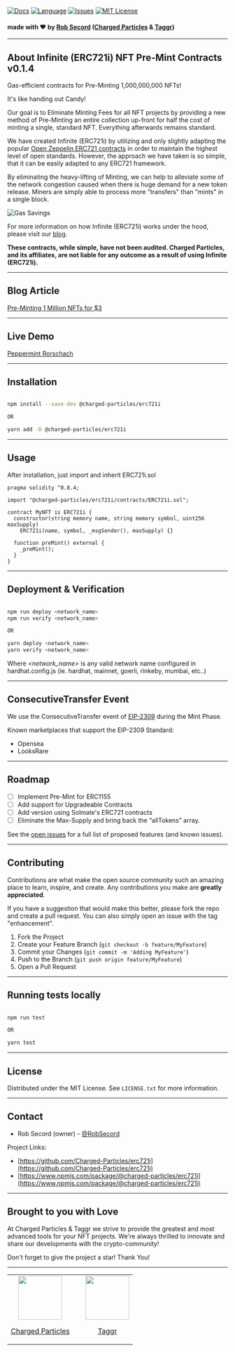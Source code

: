 [![Docs][docs-shield]][docs-url]
[![Language][lang-shield]][lang-url]
[![Issues][issues-shield]][issues-url]
[![MIT License][license-shield]][license-url]

#### made with ❤️ by [Rob Secord](https://twitter.com/robsecord) ([Charged Particles](https://charged.fi) & [Taggr](https://taggr.io))


---
## About Infinite (ERC721i) NFT Pre-Mint Contracts v0.1.4

Gas-efficient contracts for Pre-Minting 1,000,000,000 NFTs!

It's like handing out Candy!

Our goal is to Eliminate Minting Fees for all NFT projects by providing a new method of Pre-Minting an entire collection up-front for half the cost of minting a single, standard NFT.  Everything afterwards remains standard.

We have created Infinite (ERC721i) by utilizing and only slightly adapting the popular [Open Zeppelin ERC721 contracts](https://www.openzeppelin.com/contracts) in order to maintain the highest level of open standards. However, the approach we have taken is so simple, that it can be easily adapted to any ERC721 framework.

By eliminating the heavy-lifting of Minting, we can help to alleviate some of the network congestion caused when there is huge demand for a new token release. Miners are simply able to process more "transfers" than "mints" in a single block.

![Gas Savings](https://gateway.pinata.cloud/ipfs/QmVTkT2Efw6F5sEB9oQnNvWfiecRVmrs9pic7rTYscEzML?c=123)

For more information on how Infinite (ERC721i) works under the hood, please visit our [blog](https://medium.com/charged-particles/...).

**These contracts, while simple, have not been audited. Charged Particles, and its affiliates, are not liable for any outcome as a result of using Infinite (ERC721i).**


---
## Blog Article

[Pre-Minting 1 Million NFTs for $3](https://medium.com/charged-particles/...)


---
## Live Demo

[Peppermint Rorschach](https://taggr-nft.web.app/rorschach/)


---
## Installation

```sh

npm install --save-dev @charged-particles/erc721i

OR

yarn add -D @charged-particles/erc721i

```


---
## Usage

After installation, just import and inherit ERC721i.sol

```solidity
pragma solidity ^0.8.4;

import "@charged-particles/erc721i/contracts/ERC721i.sol";

contract MyNFT is ERC721i {
  constructor(string memory name, string memory symbol, uint256 maxSupply)
    ERC721i(name, symbol, _msgSender(), maxSupply) {}

  function preMint() external {
    _preMint();
  }
}

```


---
## Deployment & Verification

```sh

npm run deploy <network_name>
npm run verify <network_name>

OR

yarn deploy <network_name>
yarn verify <network_name>

```
Where _<network_name>_ is any valid network name configured in hardhat.config.js (ie. hardhat, mainnet, goerli, rinkeby, mumbai, etc..)


---
## ConsecutiveTransfer Event

We use the ConsecutiveTransfer event of [EIP-2309](https://eips.ethereum.org/EIPS/eip-2309) during the Mint Phase.

Known marketplaces that support the EIP-2309 Standard:
- Opensea
- LooksRare



---
## Roadmap

- [ ] Implement Pre-Mint for ERC1155
- [ ] Add support for Upgradeable Contracts
- [ ] Add version using Solmate's ERC721 contracts
- [ ] Eliminate the Max-Supply and bring back the “allTokens” array.

See the [open issues](https://github.com/Charged-Particles/erc721i/issues) for a full list of proposed features (and known issues).


---
## Contributing

Contributions are what make the open source community such an amazing place to learn, inspire, and create. Any contributions you make are **greatly appreciated**.

If you have a suggestion that would make this better, please fork the repo and create a pull request. You can also simply open an issue with the tag "enhancement".

1. Fork the Project
2. Create your Feature Branch (`git checkout -b feature/MyFeature`)
3. Commit your Changes (`git commit -m 'Adding MyFeature'`)
4. Push to the Branch (`git push origin feature/MyFeature`)
5. Open a Pull Request


---
## Running tests locally

```sh

npm run test

OR

yarn test

```


---
## License

Distributed under the MIT License. See `LICENSE.txt` for more information.


---
## Contact

- Rob Secord (owner) - [@RobSecord](https://twitter.com/robsecord)

Project Links:
- [https://github.com/Charged-Particles/erc721i](https://github.com/Charged-Particles/erc721i)
- [https://www.npmjs.com/package/@charged-particles/erc721i](https://www.npmjs.com/package/@charged-particles/erc721i)


---
## Brought to you with Love

At Charged Particles & Taggr we strive to provide the greatest and most advanced tools for your NFT projects.
We're always thrilled to innovate and share our developments with the crypto-community!

Don't forget to give the project a star! Thank You!

---

<table style="border:none">
<tr>
<td align="center">
<img src="https://gateway.pinata.cloud/ipfs/QmWzW87dQaRieqGxT3mtAV8xp6JNVxby678gu54aa81Kcz" data-canonical-src="https://gateway.pinata.cloud/ipfs/QmWzW87dQaRieqGxT3mtAV8xp6JNVxby678gu54aa81Kcz" width="100" />

[Charged Particles](https://charged.fi)
</td>
<td>&nbsp;</td>
<td align="center">
<img src="https://gateway.pinata.cloud/ipfs/QmUMA21gu5tVGbADZvd8EAJoAGWvi68mygNUcQ41TYk7LT" data-canonical-src="https://gateway.pinata.cloud/ipfs/QmUMA21gu5tVGbADZvd8EAJoAGWvi68mygNUcQ41TYk7LT" width="100" />

[Taggr](https://taggr.io)
</td>
</tr>
</table>


<!-- https://www.markdownguide.org/basic-syntax/#reference-style-links -->

[docs-shield]: https://img.shields.io/badge/docs-%F0%9F%93%84-blue?style=for-the-badge
[docs-url]: https://docs.charged.fi/erc721i
[lang-shield]: https://img.shields.io/github/languages/top/Charged-Particles/erc721i?style=for-the-badge
[lang-url]: https://github.com/Charged-Particles/erc721i
[issues-shield]: https://img.shields.io/github/issues-raw/Charged-Particles/erc721i?style=for-the-badge
[issues-url]: https://github.com/Charged-Particles/erc721i/issues
[license-shield]: https://img.shields.io/badge/License-MIT-green.svg?style=for-the-badge
[license-url]: https://github.com/Charged-Particles/erc721i/blob/main/LICENSE.txt

